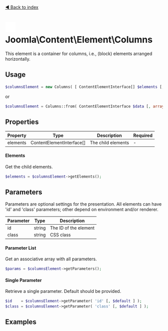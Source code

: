 [◄ Back to index](index.md)
# ![Columns icon](assets/undefined-32x32.png) Joomla\Content\Element\Columns

This element is a container for columns, i.e., (block) elements arranged horizontally.

## Usage

```php
$columnsElement = new Columns( [ ContentElementInterface[] $elements [, array $params ] ] );
```

or

```php
$columnsElement = Columns::from( ContentElementInterface $data [, array $mapping [, array $params ] ] );
```



## Properties

Property | Type   | Description  | Required
-------- | ------ | ------------ | ----
elements | ContentElementInterface[] | The child elements | -

#### Elements

Get the child elements.



```php
$elements = $columnsElement->getElements();
```

## Parameters

Parameters are optional settings for the presentation.
All elements can have 'id' and 'class' parameters; other depend on environment 
and/or renderer.

Parameter | Type   | Description
--------- | ------ | -----------
id        | string | The ID of the element
class     | string | CSS class

#### Parameter List

Get an associative array with all parameters.

```php
$params = $columnsElement->getParameters();
```

#### Single Parameter

Retrieve a single parameter. Default should be provided.

```php
$id    = $columnsElement->getParameter( 'id' [, $default ] );
$class = $columnsElement->getParameter( 'class' [, $default ] );
```

## Examples

